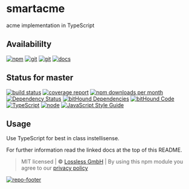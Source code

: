 # smartacme
acme implementation in TypeScript

## Availabililty
[![npm](https://umbrellazone.gitlab.io/assets/repo-button-npm.svg)](https://www.npmjs.com/package/smartacme)
[![git](https://umbrellazone.gitlab.io/assets/repo-button-git.svg)](https://GitLab.com/umbrellazone/smartacme)
[![git](https://umbrellazone.gitlab.io/assets/repo-button-mirror.svg)](https://github.com/umbrellazone/smartacme)
[![docs](https://umbrellazone.gitlab.io/assets/repo-button-docs.svg)](https://umbrellazone.gitlab.io/smartacme/)

## Status for master
[![build status](https://GitLab.com/umbrellazone/smartacme/badges/master/build.svg)](https://GitLab.com/umbrellazone/smartacme/commits/master)
[![coverage report](https://GitLab.com/umbrellazone/smartacme/badges/master/coverage.svg)](https://GitLab.com/umbrellazone/smartacme/commits/master)
[![npm downloads per month](https://img.shields.io/npm/dm/smartacme.svg)](https://www.npmjs.com/package/smartacme)
[![Dependency Status](https://david-dm.org/umbrellazone/smartacme.svg)](https://david-dm.org/umbrellazone/smartacme)
[![bitHound Dependencies](https://www.bithound.io/github/umbrellazone/smartacme/badges/dependencies.svg)](https://www.bithound.io/github/umbrellazone/smartacme/master/dependencies/npm)
[![bitHound Code](https://www.bithound.io/github/umbrellazone/smartacme/badges/code.svg)](https://www.bithound.io/github/umbrellazone/smartacme)
[![TypeScript](https://img.shields.io/badge/TypeScript-2.x-blue.svg)](https://nodejs.org/dist/latest-v6.x/docs/api/)
[![node](https://img.shields.io/badge/node->=%206.x.x-blue.svg)](https://nodejs.org/dist/latest-v6.x/docs/api/)
[![JavaScript Style Guide](https://img.shields.io/badge/code%20style-standard-brightgreen.svg)](http://standardjs.com/)

## Usage
Use TypeScript for best in class instellisense.

For further information read the linked docs at the top of this README.

> MIT licensed | **&copy;** [Lossless GmbH](https://lossless.gmbh)
| By using this npm module you agree to our [privacy policy](https://lossless.gmbH/privacy.html)

[![repo-footer](https://umbrellazone.gitlab.io/assets/repo-footer.svg)](https://umbrella.zone)
